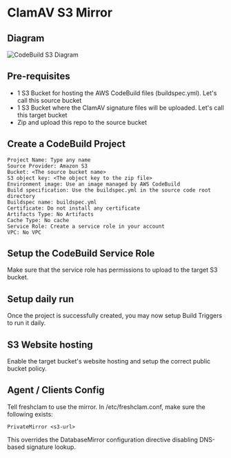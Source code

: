 # ClamAV S3 Mirror

## Diagram

![CodeBuild S3 Diagram](https://raw.githubusercontent.com/johnalvero/clamav-s3-mirror/master/CodeBuild%20S3%20Mirror%20-%20Page%201.jpeg)

## Pre-requisites
- 1 S3 Bucket for hosting the AWS CodeBuild files (buildspec.yml). Let's call this source bucket
- 1 S3 Bucket where the ClamAV signature files will be uploaded. Let's call this target bucket
- Zip and upload this repo to the source bucket

## Create a CodeBuild Project
```
Project Name: Type any name
Source Provider: Amazon S3
Bucket: <The source bucket name>
S3 object key: <The object key to the zip file>
Environment image: Use an image managed by AWS CodeBuild
Build specification: Use the buildspec.yml in the source code root directory
Buildspec name: buildspec.yml
Certificate: Do not install any certificate
Artifacts Type: No Artifacts
Cache Type: No cache
Service Role: Create a service role in your account
VPC: No VPC
```

## Setup the CodeBuild Service Role
Make sure that the service role has permissions to upload to the target S3 bucket.

## Setup daily run
Once the project is successfully created, you may now setup Build Triggers to run it daily.

## S3 Website hosting
Enable the target bucket's website hosting and setup the correct public bucket policy.

## Agent / Clients Config
Tell freshclam to use the mirror. In /etc/freshclam.conf, make sure the following exists:
```
PrivateMirror <s3-url>
```
This overrides the DatabaseMirror configuration directive disabling DNS-based signature lookup.
